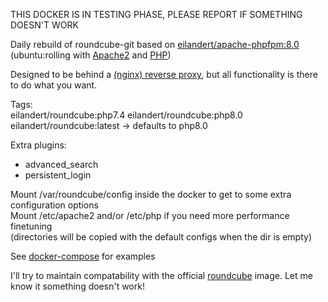 THIS DOCKER IS IN TESTING PHASE, PLEASE REPORT IF SOMETHING DOESN'T WORK

Daily rebuild of roundcube-git based on [eilandert/apache-phpfpm:8.0](https://hub.docker.com/r/eilandert/apache-phpfpm)
(ubuntu:rolling with [Apache2](https://launchpad.net/~eilander/+archive/ubuntu/apache2) and [PHP](https://launchpad.net/~ondrej/+archive/ubuntu/php))

Designed to be behind a [(nginx) reverse proxy](https://hub.docker.com/r/eilandert/nginx-modsecurity3-pagespeed), but all functionality is there to do what you want.

Tags:<BR>
eilandert/roundcube:php7.4 
eilandert/roundcube:php8.0
eilandert/roundcube:latest -> defaults to php8.0

Extra plugins:<BR>
- advanced_search<BR>
- persistent_login<BR>

Mount /var/roundcube/config inside the docker to get to some extra configuration options<BR>
Mount /etc/apache2 and/or /etc/php if you need more performance finetuning<BR>
(directories will be copied with the default configs when the dir is empty)

See [docker-compose](https://github.com/eilandert/dockerized/blob/master/roundcube/docker-compose.yml) for examples

I'll try to maintain compatability with the official [roundcube](https://hub.docker.com/r/roundcube/roundcubemail) image. Let me know it something doesn't work!

